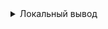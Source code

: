 <details><summary>Локальный вывод</summary><p>

<pre>
$ ./enumDevices
Number of OpenCL platforms: 2
Platform #1: 0x748e70
    Platform name: NVIDIA CUDA
    Platform vendor: NVIDIA Corporation
    Platform version: OpenCL 3.0 CUDA 11.4.176
    Number of devices: 1
        Device #1: NVIDIA GeForce GTX 1050
            Device type: GPU
            Global memory size: 4096 MB
            Maximum compute units: 5
            Maximum clock frequency: 1493 MHz
Platform #2: 0x71b870
    Platform name: Intel(R) OpenCL HD Graphics
    Platform vendor: Intel(R) Corporation
    Platform version: OpenCL 3.0
    Number of devices: 1
        Device #1: Intel(R) UHD Graphics 630
            Device type: GPU
            Global memory size: 3221 MB
            Maximum compute units: 23
            Maximum clock frequency: 1000 MHz

</pre>

</p></details>